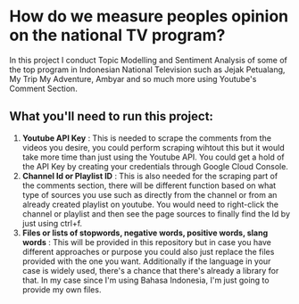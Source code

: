 # How do we measure peoples opinion on the national TV program?

In this project I conduct Topic Modelling and Sentiment Analysis of some of the top program in Indonesian National Television such as Jejak Petualang, My Trip My Adventure, Ambyar and so much more using Youtube's Comment Section.

## What you'll need to run this project:
1. **Youtube API Key** : This is needed to scrape the comments from the videos you desire, you could perform scraping wihtout this but it would take more time than just using the Youtube API. You could get a hold of the API Key by creating your credentials through Google Cloud Console.
2. **Channel Id or Playlist ID** : This is also needed for the scraping part of the comments section, there will be different function based on what type of sources you use such as directly from the channel or from an already created playlist on youtube. You would need to right-click the channel or playlist and then see the page sources to finally find the Id by just using ctrl+f.
3. **Files or lists of stopwords, negative words, positive words, slang words** : This will be provided in this repository but in case you have different approaches or purpose you could also just replace the files provided with the one you want. Additionally if the language in your case is widely used, there's a chance that there's already a library for that. In my case since I'm using Bahasa Indonesia, I'm just going to provide my own files.

